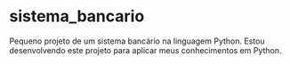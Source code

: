 # sistema_bancario
Pequeno projeto de um sistema bancário na linguagem Python. Estou desenvolvendo este projeto para aplicar meus conhecimentos em Python.
